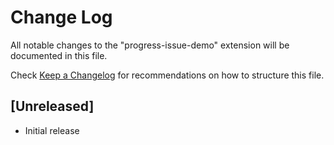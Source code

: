 # Change Log

All notable changes to the "progress-issue-demo" extension will be documented in this file.

Check [Keep a Changelog](http://keepachangelog.com/) for recommendations on how to structure this file.

## [Unreleased]

- Initial release